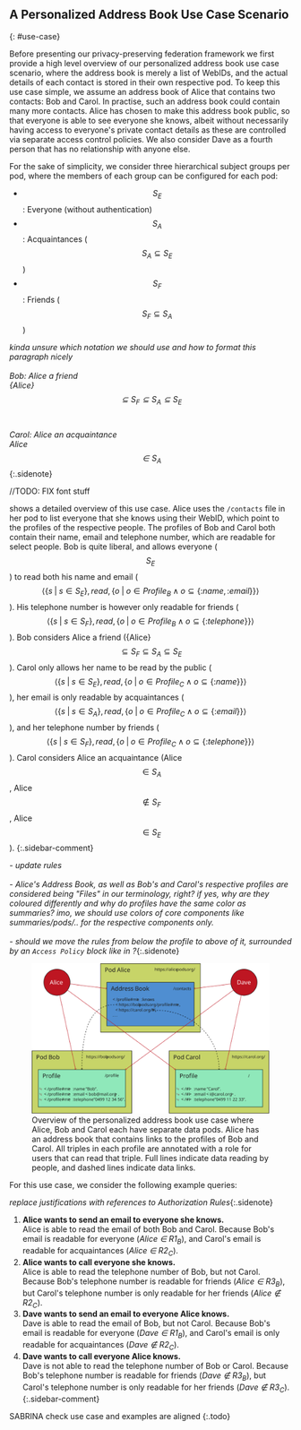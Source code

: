 ## A Personalized Address Book Use Case Scenario
{: #use-case}

Before presenting our privacy-preserving federation framework we first provide a high level overview of our personalized address book use case scenario,
where the address book is merely a list of WebIDs,
and the actual details of each contact is stored in their own respective pod.
To keep this use case simple, we assume an address book of Alice that contains two contacts: Bob and Carol.
In practise, such an address book could contain many more contacts.
Alice has chosen to make this address book public,
so that everyone is able to see everyone she knows,
albeit without necessarily having access to everyone's private contact details as these are controlled via separate access control policies.
We also consider Dave as a fourth person that has no relationship with anyone else.

For the sake of simplicity, we consider three hierarchical subject groups per pod,
where the members of each group can be configured for each pod:

- $$S_E$$: Everyone (without authentication)
- $$S_A$$: Acquaintances ($$S_A \subseteq S_E$$)
- $$S_F$$: Friends ($$S_F \subseteq S_A$$)



<!--
{::options parse_block_html="true" /}
<div class="bs-callout bs-callout-info">
  <strong>Roles, Rules and Confusion</strong>\\
  Later on (i.e., [](#access-policy-specification)) we use `R1C, R2B, etc.` to indicate `Rules` of Carol, Bob,... Also, the current description above may be focusing too much on the **Role** part, rather than roles being just one of the aspects of a policy.. What about something along the lines of:

- a policy `p` consisting of a set of rules `R` where each rule `r` is represented as \\
  a tuple `r = ⟨t, s, a, o⟩` with
  - `t ∈ {perm,proh,obl}` - specifying the `type` of the rule \*
  - `s` - the party/user/group... to which this rule applies to (WHO)
  - `a` - the action/mode/... to be executed (HOW)
  - `o` - the resource/asset/asset group/... in question (WHAT)

\* TBD → only required if we want to add the concept of _obligations_ at some point too.. otherwise, every `r` would represent an explicit permission, thus if there's no applicable rule for a request the request should be denied (prohibition)

</div>

{::options parse_block_html="false" /} -->

*kinda unsure which notation we should use and how to format this paragraph nicely<br/><br/>Bob: Alice a friend <br/>{Alice} $$\subseteq S_F\subseteq S_A\subseteq S_E$$
<br/><br/>
Carol: Alice an acquaintance <br/>Alice $$\in S_A$$*{:.sidenote}

//TODO: FIX font stuff

[](#figure-use-case) shows a detailed overview of this use case.
Alice uses the `/contacts` file in her pod to list everyone that she knows using their WebID,
which point to the profiles of the respective people.
The profiles of Bob and Carol both contain their name, email and telephone number,
which are readable for select people.
Bob is quite liberal, and allows everyone ($$S_E$$) to read both his name and email ($$\langle\{s\;\vert\;s \in S_E\}, read, \{o\;\vert\;o \in Profile_B \wedge o \subseteq \{\mathbin{:}name, \mathbin{:}email\}\}\rangle$$).
His telephone number is however only readable for friends ($$\langle\{s\;\vert\;s \in S_F\}, read, \{o\;\vert\;o \in Profile_B \wedge o \subseteq\{\mathbin{:}telephone\}\}\rangle$$).
Bob considers Alice a friend ({Alice} $$\subseteq S_F\subseteq S_A\subseteq S_E$$).
Carol only allows her name to be read by the public ($$\langle\{s\;\vert\;s \in S_E\}, read, \{o\;\vert\;o \in Profile_C \wedge o \subseteq \{\mathbin{:}name\}\}\rangle$$),
her email is only readable by acquaintances ($$\langle\{s\;\vert\;s \in S_A\}, read, \{o\;\vert\;o \in Profile_C \wedge o \subseteq \{\mathbin{:}email\}\}\rangle$$),
and her telephone number by friends ($$\langle\{s\;\vert\;s \in S_F\}, read, \{o\;\vert\;o \in Profile_C \wedge o \subseteq \{\mathbin{:}telephone\}\}\rangle$$).
Carol considers Alice an acquaintance (Alice $$\in S_A$$, Alice $$\notin S_F$$, Alice $$\in S_E$$).
{:.sidebar-comment}


*- update rules <br/><br/>- Alice's Address Book, as well as Bob's and Carol's respective profiles are considered being "Files" in our terminology, right? if yes, why are they coloured differently and why do profiles have the same color as summaries? imo, we should use colors of core components like summaries/pods/.. for the respective components only. <br/><br/>- should we move the rules from below the profile to above of it, surrounded by an `Access Policy` block like in [](#figure-request-processing)?*{:.sidenote}

<figure id="figure-use-case" class="sidebar-comment">
<img src="img/use-case.svg" alt="[Personal Address Book]" class="figure-width-twothird">
<figcaption markdown="block">
Overview of the personalized address book use case where Alice, Bob and Carol each have separate data pods.
Alice has an address book that contains links to the profiles of Bob and Carol.
All triples in each profile are annotated with a role for users that can read that triple.
Full lines indicate data reading by people,
and dashed lines indicate data links.
</figcaption>
</figure>

<!--

**Bob is quite liberal, and allows everyone to read both his name and email.**

- \$$r1_B = \langle\{s\;\vert\;s \in S_E\}, read, \{o\;\vert\;o \in File_B \wedge o \subseteq \{name, email\}\}\rangle$$

**His telephone number is however only readable for friends.**

- `r2`<sub>`B`</sub> `= ⟨{s | s ∈ Friends`<sub>`C`</sub>`}, read, {o | o ∈ File`<sub>`Friends`<sub>`B`</sub></sub>`∧ o ⊆ {telephone number}⟩`

**Bob considers Alice a friend**

- `Alice ∈ S`<sub>`F`</sub>`, S`<sub>`F`</sub>`⊆ S`<sub>`A`</sub>`⊆ S`<sub>`E`</sub>
- `Alice ∈ S`<sub>`F`</sub>`, Alice ∈ S`<sub>`A`</sub>`, Alice ∈ S`<sub>`E`</sub>
- `{Alice} ⊆ S`<sub>`F`</sub>` ⊆ S`<sub>`A`</sub>`⊆ S`<sub>`E`</sub>


**Carol allows only her name to be read by the public**

- `r1`<sub>`C`</sub> `= ⟨{s | s ∈ Everyone}, read, {o | o ∈ File`<sub>`Everyone`</sub>`∧ o ⊆ name}⟩`

**Her email is only readable by acquaintances**

- `r2`<sub>`C`</sub> `= ⟨{s | s ∈ Acquaintances`<sub>`C`</sub>`}, read, {o | o ∈ File`<sub>`Acquaintances`<sub>`C`</sub></sub>`∧ o ⊆ email}⟩`

**Her telephone number is readable by friends only**

- `r3`<sub>`C`</sub> `= ⟨{s | s ∈ Friends`<sub>`C`</sub>`}, read, {o | o ∈ File`<sub>`Friends`<sub>`C`</sub></sub>`∧ o ⊆ telephone number}⟩`

**Carol considers Alice a acquaintance**

- Alice $$\in S_A\subseteq S_E$$
- Alice $$\notin S_F$$, Alice $$\in S_A$$, Alice $$\in S_E$$ -->

For this use case, we consider the following example queries:

*replace justifications with references to Authorization Rules*{:.sidenote}

1. **Alice wants to send an email to everyone she knows.**
   <br />
   Alice is able to read the email of both Bob and Carol.
   Because Bob's email is readable for everyone (_Alice ∈ R1<sub>B</sub>_),
   and Carol's email is readable for acquaintances (_Alice ∈ R2<sub>C</sub>_).
2. **Alice wants to call everyone she knows.**
   <br />
   Alice is able to read the telephone number of Bob, but not Carol.
   Because Bob's telephone number is readable for friends (_Alice ∈ R3<sub>B</sub>_),
   but Carol's telephone number is only readable for her friends (_Alice ∉ R2<sub>C</sub>_).
3. **Dave wants to send an email to everyone Alice knows.**
   <br />
   Dave is able to read the email of Bob, but not Carol.
   Because Bob's email is readable for everyone (_Dave ∈ R1<sub>B</sub>_),
   and Carol's email is only readable for acquaintances (_Dave ∉ R2<sub>C</sub>_).
4. **Dave wants to call everyone Alice knows.**
   <br />
   Dave is not able to read the telephone number of Bob or Carol.
   Because Bob's telephone number is readable for friends (_Dave ∉ R3<sub>B</sub>_),
   but Carol's telephone number is only readable for her friends (_Dave ∉ R3<sub>C</sub>_).
{:.sidebar-comment}

SABRINA check use case and examples are aligned
{:.todo}
